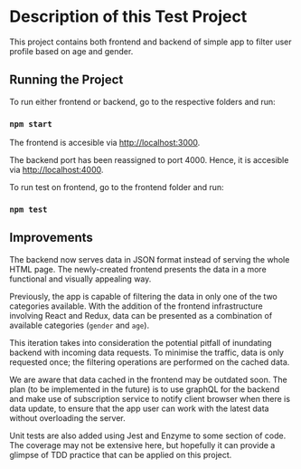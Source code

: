 # Description of this Test Project

This project contains both frontend and backend of simple app to filter user profile based on age and gender.

## Running the Project

To run either frontend or backend, go to the respective folders and run:

### `npm start`

The frontend is accesible via [http://localhost:3000](http://localhost:3000).

The backend port has been reassigned to port 4000. Hence, it is accesible via [http://localhost:4000](http://localhost:4000).

To run test on frontend, go to the frontend folder and run:

### `npm test`

## Improvements

The backend now serves data in JSON format instead of serving the whole HTML page. The newly-created frontend presents the data in a more functional and visually appealing way.

Previously, the app is capable of filtering the data in only one of the two categories available. With the addition of the frontend infrastructure involving React and Redux, data can be presented as a combination of available categories (`gender` and `age`).

This iteration takes into consideration the potential pitfall of inundating backend with incoming data requests. To minimise the traffic, data is only requested once; the filtering operations are performed on the cached data.

We are aware that data cached in the frontend may be outdated soon. The plan (to be implemented in the future) is to use graphQL for the backend and make use of subscription service to notify client browser when there is data update, to ensure that the app user can work with the latest data without overloading the server.

Unit tests are also added using Jest and Enzyme to some section of code. The coverage may not be extensive here, but hopefully it can provide a glimpse of TDD practice that can be applied on this project.